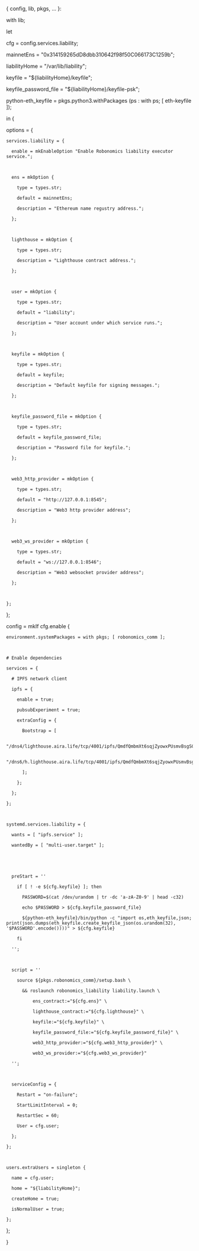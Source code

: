 { config, lib, pkgs, ... }:



with lib;



let

  cfg = config.services.liability;



  mainnetEns = "0x314159265dD8dbb310642f98f50C066173C1259b";

  liabilityHome = "/var/lib/liability";

  keyfile = "${liabilityHome}/keyfile";

  keyfile_password_file = "${liabilityHome}/keyfile-psk";



  python-eth_keyfile = pkgs.python3.withPackages (ps : with ps; [ eth-keyfile ]);



in {

  options = {

    services.liability = {

      enable = mkEnableOption "Enable Robonomics liability executor service.";



      ens = mkOption {

        type = types.str;

        default = mainnetEns;

        description = "Ethereum name regustry address.";

      };



      lighthouse = mkOption {

        type = types.str;

        description = "Lighthouse contract address.";

      };



      user = mkOption {

        type = types.str;

        default = "liability";

        description = "User account under which service runs.";

      };



      keyfile = mkOption {

        type = types.str;

        default = keyfile;

        description = "Default keyfile for signing messages.";

      };



      keyfile_password_file = mkOption {

        type = types.str;

        default = keyfile_password_file;

        description = "Password file for keyfile.";

      };



      web3_http_provider = mkOption {

        type = types.str;

        default = "http://127.0.0.1:8545";

        description = "Web3 http provider address";

      };



      web3_ws_provider = mkOption {

        type = types.str;

        default = "ws://127.0.0.1:8546";

        description = "Web3 websocket provider address";

      };



    };

  };



  config = mkIf cfg.enable {

    environment.systemPackages = with pkgs; [ robonomics_comm ];



    # Enable dependencies

    services = {

      # IPFS network client

      ipfs = {

        enable = true;

        pubsubExperiment = true;

        extraConfig = {

          Bootstrap = [

            "/dns4/lighthouse.aira.life/tcp/4001/ipfs/QmdfQmbmXt6sqjZyowxPUsmvBsgSGQjm4VXrV7WGy62dv8"

            "/dns6/h.lighthouse.aira.life/tcp/4001/ipfs/QmdfQmbmXt6sqjZyowxPUsmvBsgSGQjm4VXrV7WGy62dv8"

          ];

        };

      };

    };



    systemd.services.liability = {

      wants = [ "ipfs.service" ];

      wantedBy = [ "multi-user.target" ];





      preStart = ''

        if [ ! -e ${cfg.keyfile} ]; then

          PASSWORD=$(cat /dev/urandom | tr -dc 'a-zA-Z0-9' | head -c32)

          echo $PASSWORD > ${cfg.keyfile_password_file}

          ${python-eth_keyfile}/bin/python -c "import os,eth_keyfile,json; print(json.dumps(eth_keyfile.create_keyfile_json(os.urandom(32), '$PASSWORD'.encode())))" > ${cfg.keyfile}

        fi

      '';



      script = ''

        source ${pkgs.robonomics_comm}/setup.bash \

          && roslaunch robonomics_liability liability.launch \

              ens_contract:="${cfg.ens}" \

              lighthouse_contract:="${cfg.lighthouse}" \

              keyfile:="${cfg.keyfile}" \

              keyfile_password_file:="${cfg.keyfile_password_file}" \

              web3_http_provider:="${cfg.web3_http_provider}" \

              web3_ws_provider:="${cfg.web3_ws_provider}"

      '';



      serviceConfig = {

        Restart = "on-failure";

        StartLimitInterval = 0;

        RestartSec = 60;

        User = cfg.user;

      };

    };



    users.extraUsers = singleton {

      name = cfg.user;

      home = "${liabilityHome}";

      createHome = true;

      isNormalUser = true;

    };

  };

}
